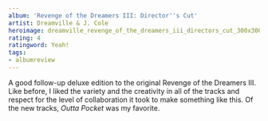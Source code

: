 ```yaml
---
album: 'Revenge of the Dreamers III: Director''s Cut'
artist: Dreamville & J. Cole
heroimage: dreamville_revenge_of_the_dreamers_iii_directors_cut_300x300.jpg
rating: 4
ratingword: Yeah!
tags:
- albumreview
---
```

A good follow-up deluxe edition to the original Revenge of the Dreamers III.
Like before, I liked the variety and the creativity in all of the tracks and
respect for the level of collaboration it took to make something like this. Of
the new tracks, _Outta Pocket_ was my favorite.
